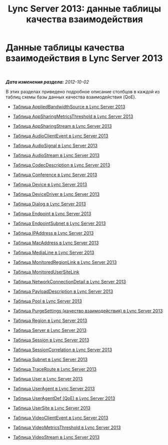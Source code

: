 ﻿---
title: 'Lync Server 2013: данные таблицы качества взаимодействия'
TOCTitle: Данные таблицы качества взаимодействия
ms:assetid: f10f0796-3c09-4cb8-bd0d-15f783835f03
ms:mtpsurl: https://technet.microsoft.com/ru-ru/library/Gg413003(v=OCS.15)
ms:contentKeyID: 49311620
ms.date: 05/19/2016
mtps_version: v=OCS.15
ms.translationtype: HT
---

# Данные таблицы качества взаимодействия в Lync Server 2013

 

_**Дата изменения раздела:** 2012-10-02_

В этих разделах приведено подробное описание столбцов в каждой из таблиц схемы базы данных качества взаимодействия (QoE).

  - [Таблица AppliedBandwidthSource в Lync Server 2013](lync-server-2013-appliedbandwidthsource-table.md)

  - [Таблица AppSharingMetricsThreshold в Lync Server 2013](lync-server-2013-appsharingmetricsthreshold-table.md)

  - [Таблица AppSharingStream в Lync Server 2013](lync-server-2013-appsharingstream-table.md)

  - [Таблица AudioClientEvent в Lync Server 2013](lync-server-2013-audioclientevent-table.md)

  - [Таблица AudioSignal в Lync Server 2013](lync-server-2013-audiosignal-table.md)

  - [Таблица AudioStream в Lync Server 2013](lync-server-2013-audiostream-table.md)

  - [Таблица CodecDescription в Lync Server 2013](lync-server-2013-codecdescription-table.md)

  - [Таблица Conference в Lync Server 2013](lync-server-2013-conference-table.md)

  - [Таблица Device в Lync Server 2013](lync-server-2013-device-table.md)

  - [Таблица DeviceDriver в Lync Server 2013](lync-server-2013-devicedriver-table.md)

  - [Таблица Dialog в Lync Server 2013](lync-server-2013-dialog-table.md)

  - [Таблица Endpoint в Lync Server 2013](lync-server-2013-endpoint-table.md)

  - [Таблица EndpointSubnet в Lync Server 2013](lync-server-2013-endpointsubnet-table.md)

  - [Таблица IPAddress в Lync Server 2013](lync-server-2013-ipaddress-table.md)

  - [Таблица MacAddress в Lync Server 2013](lync-server-2013-macaddress-table.md)

  - [Таблица MediaLine в Lync Server 2013](lync-server-2013-medialine-table.md)

  - [Таблица MonitoredRegionLink в Lync Server 2013](lync-server-2013-monitoredregionlink-table.md)

  - [Таблица MonitoredUserSiteLink](monitoredusersitelink-table.md)

  - [Таблица NetworkConnectionDetail в Lync Server 2013](lync-server-2013-networkconnectiondetail-table.md)

  - [Таблица PayloadDescription в Lync Server 2013](lync-server-2013-payloaddescription-table.md)

  - [Таблица Pool в Lync Server 2013](lync-server-2013-pool-table.md)

  - [Таблица PurgeSettings (качество взаимодействия) в Lync Server 2013](lync-server-2013-purgesettings-table-qoe.md)

  - [Таблица Region в Lync Server 2013](lync-server-2013-region-table.md)

  - [Таблица Server в Lync Server 2013](lync-server-2013-server-table.md)

  - [Таблица Session в Lync Server 2013](lync-server-2013-session-table.md)

  - [Таблица SessionCorrelation в Lync Server 2013](lync-server-2013-sessioncorrelation-table.md)

  - [Таблица Subnet в Lync Server 2013](lync-server-2013-subnet-table.md)

  - [Таблица TraceRoute в Lync Server 2013](lync-server-2013-traceroute-table.md)

  - [Таблица User в Lync Server 2013](lync-server-2013-user-table.md)

  - [Таблица UserAgent в Lync Server 2013](lync-server-2013-useragent-table.md)

  - [Таблица UserAgentDef (QoE) в Lync Server 2013](lync-server-2013-useragentdef-table-qoe.md)

  - [Таблица UserSite в Lync Server 2013](lync-server-2013-usersite-table.md)

  - [Таблица VideoClientEvent в Lync Server 2013](lync-server-2013-videoclientevent-table.md)

  - [Таблица VideoMetricsThreshold в Lync Server 2013](lync-server-2013-videometricsthreshold-table.md)

  - [Таблица VideoStream в Lync Server 2013](lync-server-2013-videostream-table.md)


